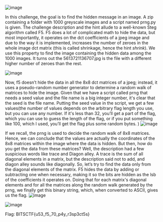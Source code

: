![image](https://github.com/Aryvd/Aryvd/assets/72273892/aa26466b-090a-4c9c-9cb5-1aedcc2a6b0c)


In this challenge, the goal is to find the hidden message in an image. A zip containing a folder with 1000 greyscale images and a script named prng.py is given. The challenge description and the hint allude to a well-known Steg algorithm called F5. F5 does a lot of complicated math to hide the data, but most importantly, it operates on the dct coefficients of a jpeg image and due to the way it is implemented, increases the number of zeroes in the whole image dct matrix (this is called shrinkage, hence the hint *shrink*). We use this property to find the image containing the hidden data among the 1000 images. It turns out the 5613721136707.jpg is the file with a different higher number of zeroes than the rest. 

![image](https://github.com/Aryvd/Aryvd/assets/72273892/390af731-7101-4aaf-b2f3-27b6595b31d8)


Now, f5 doesn’t hide the data in all the 8x8 dct matrices of a jpeg; instead, it uses a pseudo-random number generator to determine a random walk of matrices to hide the image. Given that we have a script called prng that needs a seed value and the file name is a big integer number, it's clear that the seed is the file name. Putting the seed value in the script, we get a few values(the number of values depends on the arbitrary flag length you use, but you can use any number. If it's less than 32, you’ll get a part of the flag, which you can use to guess the length of the flag, or if you put something like 100, which I used, you’ll get the flag plus some random bytes. )
![image](https://github.com/Aryvd/Aryvd/assets/72273892/4bb926bb-f11e-457f-931d-b0279ac38b43)



If we recall, the prng is used to decide the random walk of 8x8 matrices. Hence, we can conclude that the values are actually the coordinates of the 8x8 matrices within the image where the data is hidden. But then, how do you get the data from these matrices? Well, the description had a few suspicious words like trace and Diagon alley. A trace is the sum of all diagonal elements in a matrix, but the description said not to add, and diagon alley sounds like diagonally. So, let’s try to find the data only from the diagonal elements of the matrix. F5 hides the data by adding or subtracting one when necessary, making it so the bits are hidden as the lsb of the coefficients it operates on. Doing that for each matrix's diagonal elements and for all the matrices along the random walk generated by the prng, we finally get this binary string, which, when converted to ASCII, gives us the flag.
![image](https://github.com/Aryvd/Aryvd/assets/72273892/0f220318-70bf-42dd-980d-98d999b853af)

![image](https://github.com/Aryvd/Aryvd/assets/72273892/0812f5d0-3aa4-4871-af70-d5eb4f26b8fd)

Flag: BITSCTF{u53_f5_70_p4y_r3sp3ct5s}
